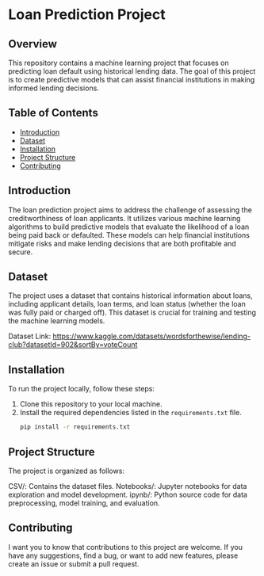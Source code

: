 # Loan Prediction Project

## Overview
This repository contains a machine learning project that focuses on predicting loan default using historical lending data. The goal of this project is to create predictive models that can assist financial institutions in making informed lending decisions.

## Table of Contents
- [Introduction](#introduction)
- [Dataset](#dataset)
- [Installation](#installation)
- [Project Structure](#project-structure)
- [Contributing](#contributing)

## Introduction
The loan prediction project aims to address the challenge of assessing the creditworthiness of loan applicants. It utilizes various machine learning algorithms to build predictive models that evaluate the likelihood of a loan being paid back or defaulted. These models can help financial institutions mitigate risks and make lending decisions that are both profitable and secure.

## Dataset
The project uses a dataset that contains historical information about loans, including applicant details, loan terms, and loan status (whether the loan was fully paid or charged off). This dataset is crucial for training and testing the machine learning models. 

Dataset Link: https://www.kaggle.com/datasets/wordsforthewise/lending-club?datasetId=902&sortBy=voteCount

## Installation
To run the project locally, follow these steps:
1. Clone this repository to your local machine.
2. Install the required dependencies listed in the `requirements.txt` file.
   ```bash
   pip install -r requirements.txt

## Project Structure
The project is organized as follows:

CSV/: Contains the dataset files.
Notebooks/: Jupyter notebooks for data exploration and model development.
ipynb/: Python source code for data preprocessing, model training, and evaluation.

## Contributing
I want you to know that contributions to this project are welcome. If you have any suggestions, find a bug, or want to add new features, please create an issue or submit a pull request.


